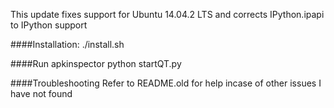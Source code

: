This update fixes support for Ubuntu 14.04.2 LTS and corrects
IPython.ipapi to IPython support

####Installation:
./install.sh

####Run apkinspector
python startQT.py

####Troubleshooting
Refer to README.old for help incase of other issues I have not found
